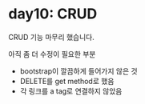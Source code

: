 # day10: CRUD

CRUD 기능 마무리 했습니다.

아직 좀 더 수정이 필요한 부분

- bootstrap이 깔끔하게 들어가지 않은 것
- DELETE를 get method로 했음
- 각 링크를 a tag로 연결하지 않았음
